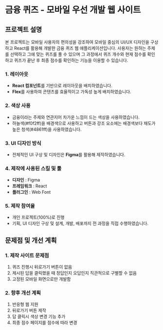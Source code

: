 # 금융 퀴즈 - 모바일 우선 개발 웹 사이트
## 프로젝트 설명
본 프로젝트는 모바일 사용자의 편의성을 강조하여 모바일 중심의 UI/UX 디자인을 구상하고 React를 활용해 개발한 금융 퀴즈 웹 애플리케이션입니다.
사용자는 원하는 주제를 선택하고 그에 맞는 퀴즈를 풀 수 있으며 그 과정에서 퀴즈 개수와 현재 점수를 확인하고 퀴즈가 끝난 후 최종 점수를 확인하는 기능을 이용할 수 있습니다.

### 1. 레이아웃
- **React 컴포넌트**를 기반으로 레이아웃을 배치하였습니다.
- **Flex**를 사용하여 콘텐츠를 효율적이고 가독성 높게 배치하였습니다.

### 2. 색상 사용
- 금융이라는 주제와 연관지어 차가운 느낌이 드는 색상을 사용하였습니다.
- 하늘색(#f0f2ff)을 배경색으로 사용하고 버튼과 강조 요소에는 배경색보다 채도가 높은 청색(#4861ff)을 사용하였습니다.

### 3. UI 디자인 방식
- 전체적인 UI 구상 및 디자인은 **Figma**를 활용해 제작하였습니다.

### 4. 제작에 사용된 스킬 및 툴
- **디자인** : Figma
- **프레임워크** : React
- **플러그인** : Web Font

### 5. 제작 참여율
- 개인 프로젝트(100%)로 진행
- 기획, UI 디자인 구상 및 설계, 개발, 배포까지 전 과정을 직접 수행하였습니다. 

## 문제점 및 개선 계획
### 1. 제작 사이트 문제점
1. 퀴즈 진행시 뒤로가기 버튼이 없음
2. 제시된 답을 클릭했을 때 정답인지 오답인지 직관적으로 구별할 수 없음
3. 고정된 모바일 화면으로만 개발함

### 2. 향후 개선 계획
1. 반응형 웹 지원
2. 뒤로가기 버튼 제작
3. 답 클릭시 색상 변경 기능 추가
4. 최종 점수 페이지를 점수에 따라 변경
